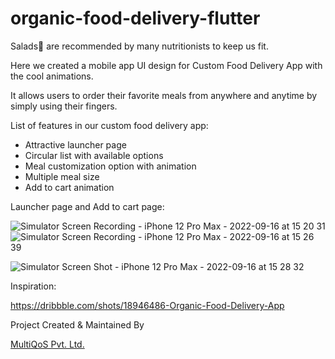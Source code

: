 # organic-food-delivery-flutter

Salads🥗 are recommended by many nutritionists to keep us fit.

Here we created a mobile app UI design for Custom Food Delivery App with the cool animations.

It allows users to order their favorite meals from anywhere and anytime by simply using their fingers.

List of features in our custom food delivery app:

- Attractive launcher page 
- Circular list with available options
- Meal customization option with animation
- Multiple meal size
- Add to cart animation

Launcher page and Add to cart page:

![Simulator Screen Recording - iPhone 12 Pro Max - 2022-09-16 at 15 20 31](https://user-images.githubusercontent.com/93969396/190619983-690bc73a-bec1-4985-ba48-376f4ba2ec69.gif)![Simulator Screen Recording - iPhone 12 Pro Max - 2022-09-16 at 15 26 39](https://user-images.githubusercontent.com/93969396/190620250-bfbfc5f5-0a91-4ddc-9894-96084519a501.gif)

![Simulator Screen Shot - iPhone 12 Pro Max - 2022-09-16 at 15 28 32](https://user-images.githubusercontent.com/93969396/190622420-08c81855-6b9c-4d7d-97fa-7c393e56bce6.jpg)

Inspiration:

https://dribbble.com/shots/18946486-Organic-Food-Delivery-App


Project Created & Maintained By

[MultiQoS Pvt. Ltd.](https://multiqos.com/)

